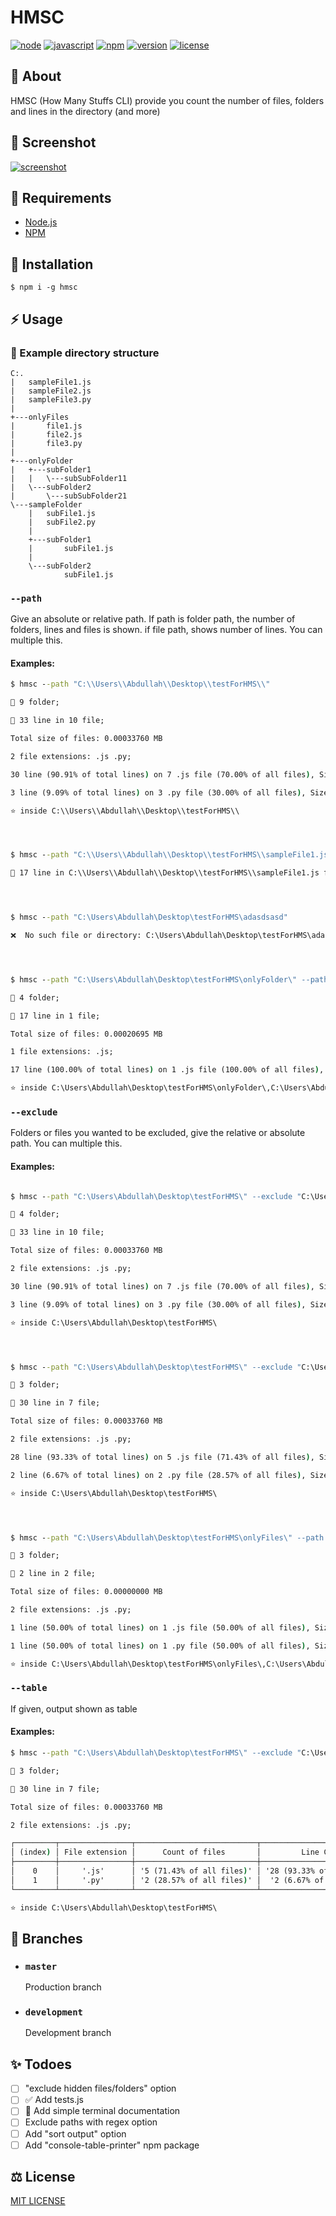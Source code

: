 # HMSC

[![node](https://badges.aleen42.com/src/node.svg)](https://badges.aleen42.com/src/javascript.svg
)
[![javascript](https://badges.aleen42.com/src/javascript.svg
)](https://badges.aleen42.com/src/javascript.svg
)
[![npm](https://badges.aleen42.com/src/npm.svg
)](https://badges.aleen42.com/src/npm.svg)
[![version](https://img.shields.io/npm/v/hmsc)](https://img.shields.io/npm/v/hmsc)
[![license](https://img.shields.io/npm/l/hmsc)](https://img.shields.io/npm/l/hmsc)

## 🔰 About

HMSC (How Many Stuffs CLI) provide you count the number of files, folders and lines in the directory (and more)

## 📸 Screenshot

[![screenshot](https://raw.githubusercontent.com/Abdullah-V/media/master/HMSC.png)](https://raw.githubusercontent.com/Abdullah-V/media/master/HMSC.png)


## 📓 Requirements
- [Node.js](https://nodejs.org/en/download/)
- [NPM](https://www.npmjs.com/get-npm)


## 🔌 Installation

`$ npm i -g hmsc`

## ⚡ Usage

### 📂 Example directory structure

```
C:.
|   sampleFile1.js
|   sampleFile2.js
|   sampleFile3.py
|
+---onlyFiles
|       file1.js
|       file2.js
|       file3.py
|
+---onlyFolder
|   +---subFolder1
|   |   \---subSubFolder11
|   \---subFolder2
|       \---subSubFolder21
\---sampleFolder
    |   subFile1.js
    |   subFile2.py
    |
    +---subFolder1
    |       subFile1.js
    |
    \---subFolder2
            subFile1.js
```

### `--path`

Give an absolute or relative path. If path is folder path, the number of folders, lines and files is shown. if file path, shows number of lines. You can multiple this.

#### Examples:

```cmd
$ hmsc --path "C:\\Users\\Abdullah\\Desktop\\testForHMS\\"

📂 9 folder;

📄 33 line in 10 file;

Total size of files: 0.00033760 MB

2 file extensions: .js .py;

30 line (90.91% of total lines) on 7 .js file (70.00% of all files), Size: 0.00033760 MB (100.00% of total size)

3 line (9.09% of total lines) on 3 .py file (30.00% of all files), Size: 0.00000000 MB (0.00% of total size)

⭐ inside C:\\Users\\Abdullah\\Desktop\\testForHMS\\




$ hmsc --path "C:\\Users\\Abdullah\\Desktop\\testForHMS\\sampleFile1.js"

📄 17 line in C:\\Users\\Abdullah\\Desktop\\testForHMS\\sampleFile1.js file; Size: 0.00020695 MB




$ hmsc --path "C:\Users\Abdullah\Desktop\testForHMS\adasdsasd"

❌  No such file or directory: C:\Users\Abdullah\Desktop\testForHMS\adasdsasd




$ hmsc --path "C:\Users\Abdullah\Desktop\testForHMS\onlyFolder\" --path "C:\Users\Abdullah\Desktop\testForHMS\sampleFile1.js"

📂 4 folder;

📄 17 line in 1 file;

Total size of files: 0.00020695 MB

1 file extensions: .js;

17 line (100.00% of total lines) on 1 .js file (100.00% of all files), Size: 0.00020695 MB (100.00% of total size)

⭐ inside C:\Users\Abdullah\Desktop\testForHMS\onlyFolder\,C:\Users\Abdullah\Desktop\testForHMS\sampleFile1.js
```

### `--exclude`

Folders or files you wanted to be excluded, give the relative or absolute path. You can multiple this.

#### Examples: 

```cmd

$ hmsc --path "C:\Users\Abdullah\Desktop\testForHMS\" --exclude "C:\Users\Abdullah\Desktop\testForHMS\onlyFolder\"

📂 4 folder;

📄 33 line in 10 file;

Total size of files: 0.00033760 MB

2 file extensions: .js .py;

30 line (90.91% of total lines) on 7 .js file (70.00% of all files), Size: 0.00033760 MB (100.00% of total size)

3 line (9.09% of total lines) on 3 .py file (30.00% of all files), Size: 0.00000000 MB (0.00% of total size)

⭐ inside C:\Users\Abdullah\Desktop\testForHMS\




$ hmsc --path "C:\Users\Abdullah\Desktop\testForHMS\" --exclude "C:\Users\Abdullah\Desktop\testForHMS\onlyFolder\" --exclude "C:\Users\Abdullah\Desktop\testForHMS\onlyFiles\"

📂 3 folder;

📄 30 line in 7 file;

Total size of files: 0.00033760 MB

2 file extensions: .js .py;

28 line (93.33% of total lines) on 5 .js file (71.43% of all files), Size: 0.00033760 MB (100.00% of total size)

2 line (6.67% of total lines) on 2 .py file (28.57% of all files), Size: 0.00000000 MB (0.00% of total size)

⭐ inside C:\Users\Abdullah\Desktop\testForHMS\




$ hmsc --path "C:\Users\Abdullah\Desktop\testForHMS\onlyFiles\" --path "C:\Users\Abdullah\Desktop\testForHMS\onlyFolder\" --exclude "C:\Users\Abdullah\Desktop\testForHMS\onlyFolder\subFolder1\" --exclude "C:\Users\Abdullah\Desktop\testForHMS\onlyFiles\file1.js"

📂 3 folder;

📄 2 line in 2 file;

Total size of files: 0.00000000 MB

2 file extensions: .js .py;

1 line (50.00% of total lines) on 1 .js file (50.00% of all files), Size: 0.00000000 MB (NaN% of total size)

1 line (50.00% of total lines) on 1 .py file (50.00% of all files), Size: 0.00000000 MB (NaN% of total size)

⭐ inside C:\Users\Abdullah\Desktop\testForHMS\onlyFiles\,C:\Users\Abdullah\Desktop\testForHMS\onlyFolder\
```

### `--table`

If given, output shown as table

#### Examples:

```cmd
$ hmsc --path "C:\Users\Abdullah\Desktop\testForHMS\" --exclude "C:\Users\Abdullah\Desktop\testForHMS\onlyFolder\" --exclude "C:\Users\Abdullah\Desktop\testForHMS\onlyFiles\" --table

📂 3 folder;

📄 30 line in 7 file;

Total size of files: 0.00033760 MB

2 file extensions: .js .py;

┌─────────┬────────────────┬───────────────────────────┬────────────────────────────┬─────────────────────────────────────────┐
│ (index) │ File extension │      Count of files       │         Line Count         │                  Size                   │
├─────────┼────────────────┼───────────────────────────┼────────────────────────────┼─────────────────────────────────────────┤
│    0    │     '.js'      │ '5 (71.43% of all files)' │ '28 (93.33% of all lines)' │ '0.00033760 MB (100.00% of total size)' │
│    1    │     '.py'      │ '2 (28.57% of all files)' │  '2 (6.67% of all lines)'  │  '0.00000000 MB (0.00% of total size)'  │
└─────────┴────────────────┴───────────────────────────┴────────────────────────────┴─────────────────────────────────────────┘

⭐ inside C:\Users\Abdullah\Desktop\testForHMS\
```



## 🌵 Branches
- ### `master`
    Production branch
- ### `development`
    Development branch



## ✨ Todoes
- [ ] "exclude hidden files/folders" option
- [ ] ✅ Add tests.js
- [ ] 📄 Add simple terminal documentation
- [ ] Exclude paths with regex option
- [ ] Add "sort output" option
- [ ] Add "console-table-printer" npm package

## ⚖️ License
[MIT LICENSE](https://github.com/Abdullah-V/HMSC/blob/master/LICENSE)